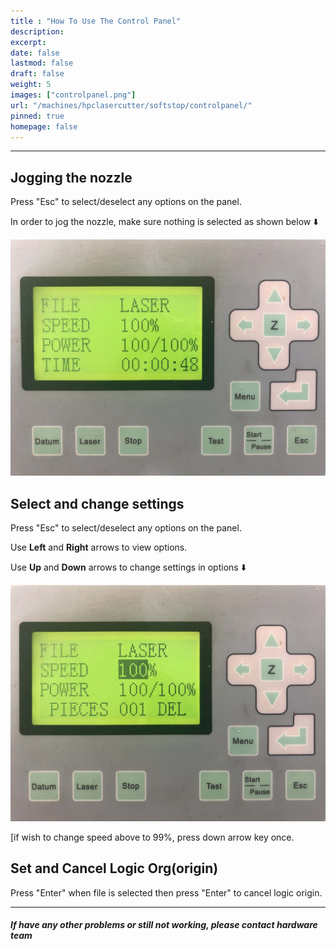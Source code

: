 ```yaml
---
title : "How To Use The Control Panel"
description: 
excerpt: 
date: false
lastmod: false
draft: false
weight: 5
images: ["controlpanel.png"]
url: "/machines/hpclasercutter/softstop/controlpanel/"
pinned: true
homepage: false
---
```


---

## Jogging the nozzle

Press "Esc" to select/deselect any options on the panel.

In order to jog the nozzle, make sure nothing is selected as shown below ⬇️

![jog](jognozzle.jpg)

## Select and change settings


Press "Esc" to select/deselect any options on the panel.

Use **Left** and **Right** arrows to view options.

Use **Up** and **Down** arrows to change settings in options ⬇️

![select](selectoption.jpg)

[if wish to change speed above to 99%, press down arrow key once.

## Set and Cancel Logic Org(origin)

Press "Enter" when file is selected then press "Enter" to cancel logic origin.

---

##### If have any other problems or still not working, please contact hardware team

